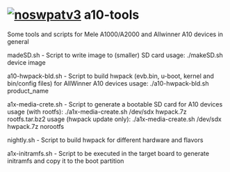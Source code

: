 [![noswpatv3](http://zoobab.wdfiles.com/local--files/start/noupcv3.jpg)](https://ffii.org/donate-now-to-save-europe-from-software-patents-says-ffii/)
a10-tools
=========

Some tools and scripts for Mele A1000/A2000 and Allwinner A10 devices in general

madeSD.sh - Script to write image to (smaller) SD card
            usage: ./makeSD.sh device image

a10-hwpack-bld.sh - Script to build hwpack (evb.bin, u-boot, kernel and bin/config files) for AllWinner A10 devices
            usage: ./a10-hwpack-bld.sh product_name

a1x-media-crete.sh - Script to generate a bootable SD card for A10 devices
            usage (with rootfs): ./a1x-media-create.sh /dev/sdx hwpack.7z rootfs.tar.bz2
            usage (hwpack update only): ./a1x-media-create.sh /dev/sdx hwpack.7z norootfs

nightly.sh - Script to build hwpack for different hardware and flavors

a1x-initramfs.sh - Script to be executed in the target board to generate initramfs and copy it to the boot partition


